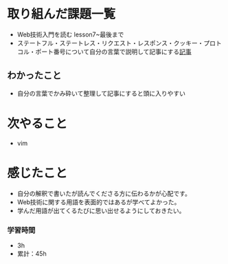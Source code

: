 # 取り組んだ課題一覧
- Web技術入門を読む lesson7~最後まで
- ステートフル・ステートレス・リクエスト・レスポンス・クッキー・プロトコル・ポート番号について自分の言葉で説明して記事にする[記事](https://qiita.com/wakiy1031/items/1d73339639fcd50b6d51)

## わかったこと
- 自分の言葉でかみ砕いて整理して記事にすると頭に入りやすい

# 次やること
- vim

# 感じたこと
- 自分の解釈で書いたが読んでくださる方に伝わるかが心配です。
- Web技術に関する用語を表面的ではあるが学べてよかった。
- 学んだ用語が出てくるたびに思い出せるようにしておきたい。

### 学習時間
- 3h
- 累計：45h
